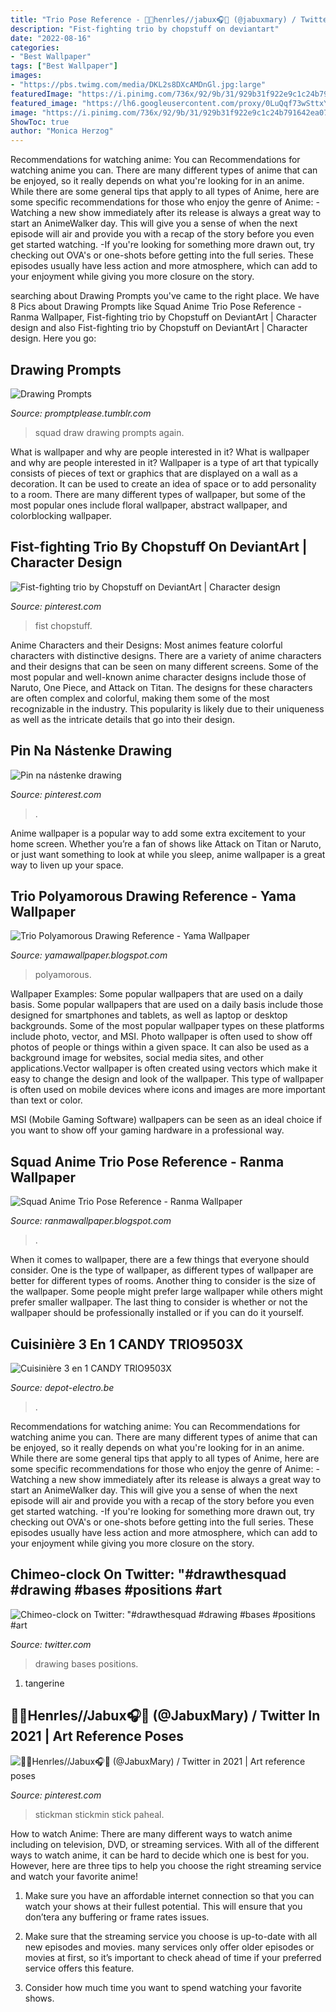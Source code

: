 ```yaml
---
title: "Trio Pose Reference - 💎🚁henrles//jabux🎧👔 (@jabuxmary) / Twitter In 2021"
description: "Fist-fighting trio by chopstuff on deviantart"
date: "2022-08-16"
categories:
- "Best Wallpaper"
tags: ["Best Wallpaper"]
images:
- "https://pbs.twimg.com/media/DKL2s8DXcAMDnGl.jpg:large"
featuredImage: "https://i.pinimg.com/736x/92/9b/31/929b31f922e9c1c24b791642ea07de32.jpg"
featured_image: "https://lh6.googleusercontent.com/proxy/0LuQqf73wSttxY_30oUixrCWY20gM53dNIcTwwA2D1e1mUgUTrthjIniQfhXeNn33IDe79QoUIP8XSpRlj88hRcWKbNCywP34TnZG46Rc61wb1Gi2KtIba0iuI4bfwB3gcwUFG0M8Z4884UgzvyLhUT1Y-JhzeFK0B5DGVevb5WAGajlVm5l0oBmwnYLNeVRwm7lDYACPlI4HDHkgQ=w1200-h630-p-k-no-nu"
image: "https://i.pinimg.com/736x/92/9b/31/929b31f922e9c1c24b791642ea07de32.jpg"
ShowToc: true
author: "Monica Herzog"
---
```



Recommendations for watching anime: You can
Recommendations for watching anime you can. There are many different types of anime that can be enjoyed, so it really depends on what you're looking for in an anime. While there are some general tips that apply to all types of Anime, here are some specific recommendations for those who enjoy the genre of Anime: 
-Watching a new show immediately after its release is always a great way to start an AnimeWalker day. This will give you a sense of when the next episode will air and provide you with a recap of the story before you even get started watching. 
-If you're looking for something more drawn out, try checking out OVA's or one-shots before getting into the full series. These episodes usually have less action and more atmosphere, which can add to your enjoyment while giving you more closure on the story.

	

		
searching about Drawing Prompts you've came to the right place. We have 8 Pics about Drawing Prompts like Squad Anime Trio Pose Reference - Ranma Wallpaper, Fist-fighting trio by Chopstuff on DeviantArt | Character design and also Fist-fighting trio by Chopstuff on DeviantArt | Character design. Here you go:
		
    
## Drawing Prompts

<img loading=lazy src="https://64.media.tumblr.com/8367bf34348d6a20a7eafed6d0805801/tumblr_ph9dd8l41B1u0t79w_500.png" onerror="this.onerror=null;this.src='https://tse4.mm.bing.net/th?id=OIP.tb3DairC5rs4tSS8bQJSaQHaHa&amp;pid=15.1';" alt="Drawing Prompts">

_Source: promptplease.tumblr.com_

>squad draw drawing prompts again. 

	

What is wallpaper and why are people interested in it?
What is wallpaper and why are people interested in it?
Wallpaper is a type of art that typically consists of pieces of text or graphics that are displayed on a wall as a decoration. It can be used to create an idea of space or to add personality to a room. There are many different types of wallpaper, but some of the most popular ones include floral wallpaper, abstract wallpaper, and colorblocking wallpaper.

    
## Fist-fighting Trio By Chopstuff On DeviantArt | Character Design

<img loading=lazy src="https://i.pinimg.com/736x/92/9b/31/929b31f922e9c1c24b791642ea07de32.jpg" onerror="this.onerror=null;this.src='https://tse4.mm.bing.net/th?id=OIP.O3-nJN-mx0HeOtJOsMqfwwHaOR&amp;pid=15.1';" alt="Fist-fighting trio by Chopstuff on DeviantArt | Character design">

_Source: pinterest.com_

>fist chopstuff. 

	

Anime Characters and their Designs: Most animes feature colorful characters with distinctive designs.
There are a variety of anime characters and their designs that can be seen on many different screens. Some of the most popular and well-known anime character designs include those of Naruto, One Piece, and Attack on Titan. The designs for these characters are often complex and colorful, making them some of the most recognizable in the industry. This popularity is likely due to their uniqueness as well as the intricate details that go into their design.

    
## Pin Na Nástenke Drawing

<img loading=lazy src="https://i.pinimg.com/736x/54/de/6a/54de6a642b18ba555547ed50885a0e35.jpg" onerror="this.onerror=null;this.src='https://tse2.mm.bing.net/th?id=OIP.BH3a-K5M33VOp0RnBGIdRgHaKW&amp;pid=15.1';" alt="Pin na nástenke drawing">

_Source: pinterest.com_

>. 

	

Anime wallpaper is a popular way to add some extra excitement to your home screen. Whether you’re a fan of shows like Attack on Titan or Naruto, or just want something to look at while you sleep, anime wallpaper is a great way to liven up your space.

    
## Trio Polyamorous Drawing Reference - Yama Wallpaper

<img loading=lazy src="https://lh6.googleusercontent.com/proxy/0LuQqf73wSttxY_30oUixrCWY20gM53dNIcTwwA2D1e1mUgUTrthjIniQfhXeNn33IDe79QoUIP8XSpRlj88hRcWKbNCywP34TnZG46Rc61wb1Gi2KtIba0iuI4bfwB3gcwUFG0M8Z4884UgzvyLhUT1Y-JhzeFK0B5DGVevb5WAGajlVm5l0oBmwnYLNeVRwm7lDYACPlI4HDHkgQ=w1200-h630-p-k-no-nu" onerror="this.onerror=null;this.src='https://tse3.mm.bing.net/th?id=OIP.UZNKe2tP6tYkdweEmi3w9QHaD4&amp;pid=15.1';" alt="Trio Polyamorous Drawing Reference - Yama Wallpaper">

_Source: yamawallpaper.blogspot.com_

>polyamorous. 

	

Wallpaper Examples: Some popular wallpapers that are used on a daily basis.
Some popular wallpapers that are used on a daily basis include those designed for smartphones and tablets, as well as laptop or desktop backgrounds. Some of the most popular wallpaper types on these platforms include photo, vector, and MSI. 
Photo wallpaper is often used to show off photos of people or things within a given space. It can also be used as a background image for websites, social media sites, and other applications.Vector wallpaper is often created using vectors which make it easy to change the design and look of the wallpaper. This type of wallpaper is often used on mobile devices where icons and images are more important than text or color. 

MSI (Mobile Gaming Software) wallpapers can be seen as an ideal choice if you want to show off your gaming hardware in a professional way.

    
## Squad Anime Trio Pose Reference - Ranma Wallpaper

<img loading=lazy src="https://lh3.googleusercontent.com/proxy/grhP0PD9Ut4PThoFI1G4Ph7dw8LiaW8KVis4KM3h2L9KDVDO0bWLC1jY9DyOwAfJpEw5K_d5Qrla153YDkLUn7GG3dwr9y7sevVmvVnTojP_oBW-Y-tUF3EXlqjYvhdu=w1200-h630-p-k-no-nu" onerror="this.onerror=null;this.src='https://tse3.mm.bing.net/th?id=OIP.AiObW08XELRcsrPYhxqO5wHaD4&amp;pid=15.1';" alt="Squad Anime Trio Pose Reference - Ranma Wallpaper">

_Source: ranmawallpaper.blogspot.com_

>. 

	

When it comes to wallpaper, there are a few things that everyone should consider. One is the type of wallpaper, as different types of wallpaper are better for different types of rooms. Another thing to consider is the size of the wallpaper. Some people might prefer large wallpaper while others might prefer smaller wallpaper. The last thing to consider is whether or not the wallpaper should be professionally installed or if you can do it yourself.

    
## Cuisinière 3 En 1 CANDY TRIO9503X

<img loading=lazy src="http://depot-electro.be/1753-thickbox_default/cuisinire-3-en-1-candy-trio9503x.jpg" onerror="this.onerror=null;this.src='https://tse3.mm.bing.net/th?id=OIP.fWnCtT5nXycYTuNkn9RhLgHaHa&amp;pid=15.1';" alt="Cuisinière 3 en 1 CANDY TRIO9503X">

_Source: depot-electro.be_

>. 

	

Recommendations for watching anime: You can
Recommendations for watching anime you can. There are many different types of anime that can be enjoyed, so it really depends on what you're looking for in an anime. While there are some general tips that apply to all types of Anime, here are some specific recommendations for those who enjoy the genre of Anime: 
-Watching a new show immediately after its release is always a great way to start an AnimeWalker day. This will give you a sense of when the next episode will air and provide you with a recap of the story before you even get started watching. 
-If you're looking for something more drawn out, try checking out OVA's or one-shots before getting into the full series. These episodes usually have less action and more atmosphere, which can add to your enjoyment while giving you more closure on the story.

    
## Chimeo-clock On Twitter: &quot;#drawthesquad #drawing #bases #positions #art

<img loading=lazy src="https://pbs.twimg.com/media/DKL2s8DXcAMDnGl.jpg:large" onerror="this.onerror=null;this.src='https://tse3.mm.bing.net/th?id=OIP.MUV1SUTf_eX-M0POo9FoSQHaFN&amp;pid=15.1';" alt="Chimeo-clock on Twitter: &quot;#drawthesquad #drawing #bases #positions #art">

_Source: twitter.com_

>drawing bases positions. 

	

1. tangerine 

    
## 💎🚁Henrles//Jabux🎧👔 (@JabuxMary) / Twitter In 2021 | Art Reference Poses

<img loading=lazy src="https://i.pinimg.com/736x/f8/5a/88/f85a88d15a252d1d740bbb80c1de66c8.jpg" onerror="this.onerror=null;this.src='https://tse2.mm.bing.net/th?id=OIP.D6FKd80GdrG8bZ9KNLuF0QHaIL&amp;pid=15.1';" alt="💎🚁Henrles//Jabux🎧👔 (@JabuxMary) / Twitter in 2021 | Art reference poses">

_Source: pinterest.com_

>stickman stickmin stick paheal. 

	

How to watch Anime: There are many different ways to watch anime including on television, DVD, or streaming services.
With all of the different ways to watch anime, it can be hard to decide which one is best for you. However, here are three tips to help you choose the right streaming service and watch your favorite anime!
1. Make sure you have an affordable internet connection so that you can watch your shows at their fullest potential. This will ensure that you don’tera any buffering or frame rates issues.

2. Make sure that the streaming service you choose is up-to-date with all new episodes and movies. many services only offer older episodes or movies at first, so it’s important to check ahead of time if your preferred service offers this feature.

3. Consider how much time you want to spend watching your favorite shows.

